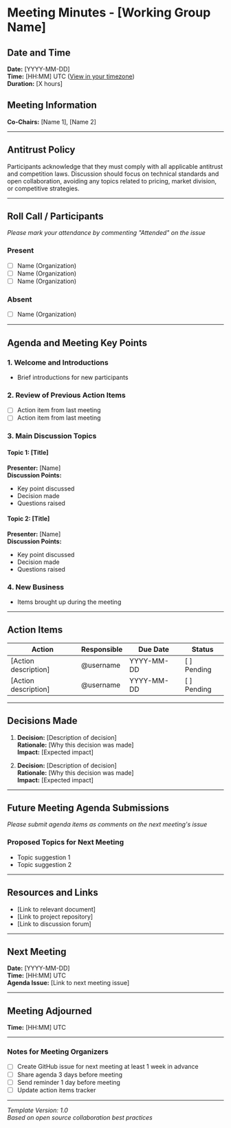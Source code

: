 # Meeting Minutes - [Working Group Name]

## Date and Time
**Date:** [YYYY-MM-DD]  
**Time:** [HH:MM] UTC ([View in your timezone](https://www.worldtimebuddy.com/))  
**Duration:** [X hours]  

## Meeting Information
**Co-Chairs:** [Name 1], [Name 2]  

---

## Antitrust Policy
Participants acknowledge that they must comply with all applicable antitrust and competition laws. Discussion should focus on technical standards and open collaboration, avoiding any topics related to pricing, market division, or competitive strategies.

---

## Roll Call / Participants
*Please mark your attendance by commenting "Attended" on the issue*

### Present
- [ ] Name (Organization)
- [ ] Name (Organization)
- [ ] Name (Organization)

### Absent
- [ ] Name (Organization)

---

## Agenda and Meeting Key Points

### 1. Welcome and Introductions
- Brief introductions for new participants

### 2. Review of Previous Action Items
- [ ] Action item from last meeting
- [ ] Action item from last meeting

### 3. Main Discussion Topics

#### Topic 1: [Title]
**Presenter:** [Name]  
**Discussion Points:**
- Key point discussed
- Decision made
- Questions raised

#### Topic 2: [Title]
**Presenter:** [Name]  
**Discussion Points:**
- Key point discussed
- Decision made
- Questions raised

### 4. New Business
- Items brought up during the meeting

---

## Action Items
| Action | Responsible | Due Date | Status |
|--------|------------|----------|--------|
| [Action description] | @username | YYYY-MM-DD | [ ] Pending |
| [Action description] | @username | YYYY-MM-DD | [ ] Pending |

---

## Decisions Made
1. **Decision:** [Description of decision]  
   **Rationale:** [Why this decision was made]  
   **Impact:** [Expected impact]

2. **Decision:** [Description of decision]  
   **Rationale:** [Why this decision was made]  
   **Impact:** [Expected impact]

---

## Future Meeting Agenda Submissions
*Please submit agenda items as comments on the next meeting's issue*

### Proposed Topics for Next Meeting
- Topic suggestion 1
- Topic suggestion 2

---

## Resources and Links
- [Link to relevant document]
- [Link to project repository]
- [Link to discussion forum]

---

## Next Meeting
**Date:** [YYYY-MM-DD]  
**Time:** [HH:MM] UTC  
**Agenda Issue:** [Link to next meeting issue]

---

## Meeting Adjourned
**Time:** [HH:MM] UTC

---

### Notes for Meeting Organizers
- [ ] Create GitHub issue for next meeting at least 1 week in advance
- [ ] Share agenda 3 days before meeting
- [ ] Send reminder 1 day before meeting
- [ ] Update action items tracker

---

*Template Version: 1.0*  
*Based on open source collaboration best practices*